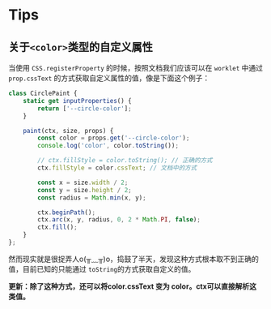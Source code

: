 # Tips

## 关于`<color>`类型的自定义属性

当使用 `CSS.registerProperty` 的时候，按照文档我们应该可以在 `worklet` 中通过 `prop.cssText` 的方式获取自定义属性的值，像是下面这个例子：

``` js
class CirclePaint {
    static get inputProperties() {
        return ['--circle-color'];
    }

    paint(ctx, size, props) {
        const color = props.get('--circle-color');
        console.log('color', color.toString());

        // ctx.fillStyle = color.toString(); // 正确的方式
        ctx.fillStyle = color.cssText; // 文档中的方式

        const x = size.width / 2;
        const y = size.height / 2;
        const radius = Math.min(x, y);

        ctx.beginPath();
        ctx.arc(x, y, radius, 0, 2 * Math.PI, false);
        ctx.fill();
    }    
};
```

然而现实就是很捉弄人o(╥﹏╥)o，捣鼓了半天，发现这种方式根本取不到正确的值，目前已知的只能通过 `toString`的方式获取自定义的值。

**更新：除了这种方式，还可以将color.cssText 变为 color。ctx可以直接解析这类值。**

